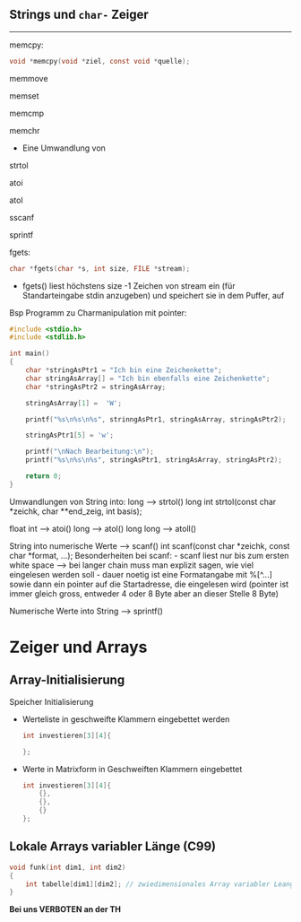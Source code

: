 ## Strings und `char-` Zeiger
___
memcpy:

```C
void *memcpy(void *ziel, const void *quelle);
```

memmove

memset

memcmp

memchr

- Eine Umwandlung von 

strtol

atoi

atol

sscanf

sprintf

fgets:

```C
char *fgets(char *s, int size, FILE *stream);
```
- fgets() liest höchstens size -1 Zeichen von stream ein (für Standarteingabe stdin anzugeben) und speichert sie in dem Puffer, auf

Bsp Programm zu Charmanipulation mit pointer:
```C
#include <stdio.h>
#include <stdlib.h>

int main()
{
    char *stringAsPtr1 = "Ich bin eine Zeichenkette";
    char stringAsArray[] = "Ich bin ebenfalls eine Zeichenkette";
    char *stringAsPtr2 = stringAsArray;

    stringAsArray[1] =  'W';

    printf("%s\n%s\n%s", strinngAsPtr1, stringAsArray, stringAsPtr2);

    stringAsPtr1[5] = 'w';

    printf("\nNach Bearbeitung:\n");
    printf("%s\n%s\n%s", stringAsPtr1, stringAsArray, stringAsPtr2);

    return 0;
}
```


Umwandlungen von String into:
long --> strtol()
	long int strtol(const char *zeichk, char **end_zeig, int basis);

float
int --> atoi()
long --> atol()
long long --> atoll()

String into numerische Werte --> scanf()
	int scanf(const char *zeichk, const char *format, ...);
Besonderheiten bei scanf:
	- scanf liest nur bis zum ersten white space --> bei langer chain muss man explizit sagen, wie viel eingelesen werden soll
	- dauer noetig ist eine Formatangabe mit %[^...] sowie dann ein pointer auf die Startadresse, die eingelesen wird
	  (pointer ist immer gleich gross, entweder 4 oder 8 Byte aber an dieser Stelle 8 Byte)
	
Numerische Werte into String --> sprintf()


# Zeiger und Arrays

## Array-Initialisierung

Speicher Initialisierung 

- Werteliste in geschweifte Klammern eingebettet werden
    ```C
    int investieren[3][4]{

    };
    ```
- Werte in Matrixform in Geschweiften Klammern eingebettet
    ```C
    int investieren[3][4]{
        {},
        {},
        {}
    };
    ```

## Lokale Arrays variabler Länge (C99)
```C
void funk(int dim1, int dim2)
{
    int tabelle[dim1][dim2]; // zwiedimensionales Array variabler Leange
}
```
**Bei uns VERBOTEN an der TH**